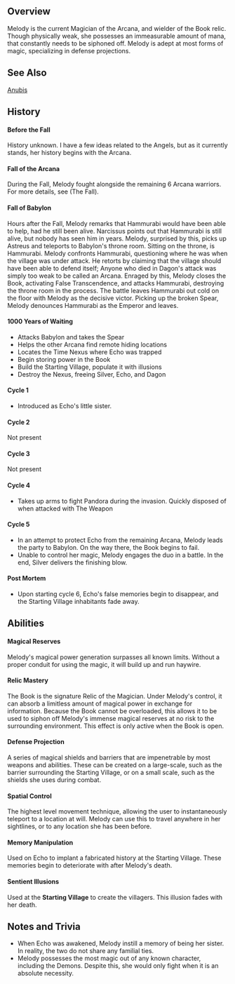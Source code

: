 ## Overview
Melody is the current Magician of the Arcana, and wielder of the Book relic. Though physically weak, she possesses an immeasurable amount of mana, that constantly needs to be siphoned off. Melody is adept at most forms of magic, specializing in defense projections.


## See Also
[Anubis](../characters/anubis)

## History
#### Before the Fall
History unknown. I have a few ideas related to the Angels, but as it currently stands, her history begins with the Arcana. 

#### Fall of the Arcana
During the Fall, Melody fought alongside the remaining 6 Arcana warriors. For more details, see (The Fall).

#### Fall of Babylon
Hours after the Fall, Melody remarks that Hammurabi would have been able to help, had he still been alive. Narcissus points out that Hammurabi is still alive, but nobody has seen him in years. Melody, surprised by this, picks up Astreus and teleports to Babylon's throne room. Sitting on the throne, is Hammurabi. Melody confronts Hammurabi, questioning where he was when the village was under attack. He retorts by claiming that the village should have been able to defend itself; Anyone who died in Dagon's attack was simply too weak to be called an Arcana. Enraged by this, Melody closes the Book, activating False Transcendence, and attacks Hammurabi, destroying the throne room in the process. The battle leaves Hammurabi out cold on the floor with Melody as the decisive victor. Picking up the broken Spear, Melody denounces Hammurabi as the Emperor and leaves.  

#### 1000 Years of Waiting
- Attacks Babylon and takes the Spear
- Helps the other Arcana find remote hiding locations
- Locates the Time Nexus where Echo was trapped
- Begin storing power in the Book
- Build the Starting Village, populate it with illusions
- Destroy the Nexus, freeing Silver, Echo, and Dagon 

#### Cycle 1
- Introduced as Echo's little sister. 
#### Cycle 2
Not present
#### Cycle 3
Not present
#### Cycle 4
- Takes up arms to fight Pandora during the invasion. Quickly disposed of when attacked with The Weapon
#### Cycle 5
- In an attempt to protect Echo from the remaining Arcana, Melody leads the party to Babylon. On the way there, the Book begins to fail. 
- Unable to control her magic, Melody engages the duo in a battle. In the end, Silver delivers the finishing blow.
#### Post Mortem
- Upon starting cycle 6, Echo's false memories begin to disappear, and the Starting Village inhabitants fade away. 

## Abilities
#### Magical Reserves
Melody's magical power generation surpasses all known limits. Without a proper conduit for using the magic, it will build up and run haywire. 

#### Relic Mastery
The Book is the signature Relic of the Magician. Under Melody's control, it can absorb a limitless amount of magical power in exchange for information. Because the Book cannot be overloaded, this allows it to be used to siphon off Melody's immense magical reserves at no risk to the surrounding environment. This effect is only active when the Book is open. 

#### Defense Projection
A series of magical shields and barriers that are impenetrable by most weapons and abilities. These can be created 
on a large-scale, such as the barrier surrounding the Starting Village, or on a small scale, such as the shields she uses during combat.

#### Spatial Control
The highest level movement technique, allowing the user to instantaneously teleport to a location at will. Melody can use this to travel anywhere in her sightlines, or to any location she has been before. 

#### Memory Manipulation
Used on Echo to implant a fabricated history at the Starting Village. These memories begin to deteriorate with after Melody's death.

#### Sentient Illusions
Used at the **Starting Village** to create the villagers. This illusion fades with her death. 


## Notes and Trivia
- When Echo was awakened, Melody instill a memory of being her sister. In reality, the two do not share any familial ties. 
- Melody possesses the most magic out of any known character, including the Demons. Despite this, she would only fight when it is an absolute necessity. 